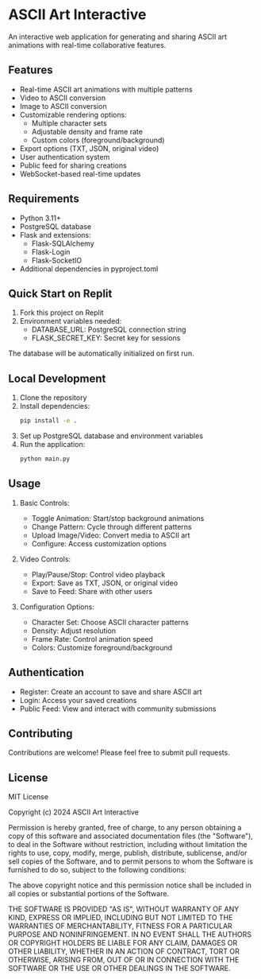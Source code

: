 # ASCII Art Interactive

An interactive web application for generating and sharing ASCII art animations with real-time collaborative features.

## Features

- Real-time ASCII art animations with multiple patterns
- Video to ASCII conversion
- Image to ASCII conversion
- Customizable rendering options:
  - Multiple character sets
  - Adjustable density and frame rate
  - Custom colors (foreground/background)
- Export options (TXT, JSON, original video)
- User authentication system
- Public feed for sharing creations
- WebSocket-based real-time updates

## Requirements

- Python 3.11+
- PostgreSQL database
- Flask and extensions:
  - Flask-SQLAlchemy
  - Flask-Login
  - Flask-SocketIO
- Additional dependencies in pyproject.toml

## Quick Start on Replit

1. Fork this project on Replit
2. Environment variables needed:
   - DATABASE_URL: PostgreSQL connection string
   - FLASK_SECRET_KEY: Secret key for sessions

The database will be automatically initialized on first run.

## Local Development

1. Clone the repository
2. Install dependencies:
   ```bash
   pip install -e .
   ```
3. Set up PostgreSQL database and environment variables
4. Run the application:
   ```bash
   python main.py
   ```

## Usage

1. Basic Controls:
   - Toggle Animation: Start/stop background animations
   - Change Pattern: Cycle through different patterns
   - Upload Image/Video: Convert media to ASCII art
   - Configure: Access customization options

2. Video Controls:
   - Play/Pause/Stop: Control video playback
   - Export: Save as TXT, JSON, or original video
   - Save to Feed: Share with other users

3. Configuration Options:
   - Character Set: Choose ASCII character patterns
   - Density: Adjust resolution
   - Frame Rate: Control animation speed
   - Colors: Customize foreground/background

## Authentication

- Register: Create an account to save and share ASCII art
- Login: Access your saved creations
- Public Feed: View and interact with community submissions

## Contributing

Contributions are welcome! Please feel free to submit pull requests.

## License

MIT License

Copyright (c) 2024 ASCII Art Interactive

Permission is hereby granted, free of charge, to any person obtaining a copy
of this software and associated documentation files (the "Software"), to deal
in the Software without restriction, including without limitation the rights
to use, copy, modify, merge, publish, distribute, sublicense, and/or sell
copies of the Software, and to permit persons to whom the Software is
furnished to do so, subject to the following conditions:

The above copyright notice and this permission notice shall be included in all
copies or substantial portions of the Software.

THE SOFTWARE IS PROVIDED "AS IS", WITHOUT WARRANTY OF ANY KIND, EXPRESS OR
IMPLIED, INCLUDING BUT NOT LIMITED TO THE WARRANTIES OF MERCHANTABILITY,
FITNESS FOR A PARTICULAR PURPOSE AND NONINFRINGEMENT. IN NO EVENT SHALL THE
AUTHORS OR COPYRIGHT HOLDERS BE LIABLE FOR ANY CLAIM, DAMAGES OR OTHER
LIABILITY, WHETHER IN AN ACTION OF CONTRACT, TORT OR OTHERWISE, ARISING FROM,
OUT OF OR IN CONNECTION WITH THE SOFTWARE OR THE USE OR OTHER DEALINGS IN THE
SOFTWARE.
